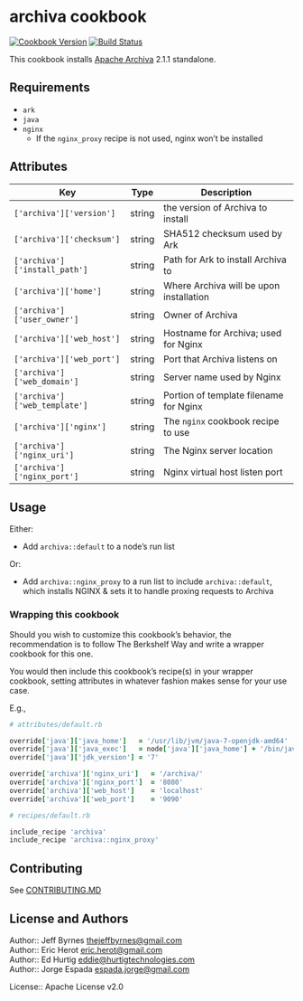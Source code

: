 # archiva cookbook

[![Cookbook Version](https://img.shields.io/cookbook/v/archiva.svg?style=flat)](https://supermarket.getchef.com/cookbooks/archiva)
[![Build Status](http://img.shields.io/travis/evertrue/archiva-cookbook.svg?style=flat)](https://travis-ci.org/evertrue/archiva-cookbook)

This cookbook installs [Apache Archiva](http://archiva.apache.org) 2.1.1 standalone.

## Requirements

* `ark`
* `java`
* `nginx`
    - If the `nginx_proxy` recipe is not used, nginx won’t be installed

## Attributes

| Key                           | Type   | Description                             |
| ---                           | ----   | ----------                              |
| `['archiva']['version']`      | string | the version of Archiva to install       |
| `['archiva']['checksum']`     | string | SHA512 checksum used by Ark             |
| `['archiva']['install_path']` | string | Path for Ark to install Archiva to      |
| `['archiva']['home']`         | string | Where Archiva will be upon installation |
| `['archiva']['user_owner']`   | string | Owner of Archiva                        |
| `['archiva']['web_host']`     | string | Hostname for Archiva; used for Nginx    |
| `['archiva']['web_port']`     | string | Port that Archiva listens on            |
| `['archiva']['web_domain']`   | string | Server name used by Nginx               |
| `['archiva']['web_template']` | string | Portion of template filename for Nginx  |
| `['archiva']['nginx']`        | string | The `nginx` cookbook recipe to use      |
| `['archiva']['nginx_uri']`    | string | The Nginx server location               |
| `['archiva']['nginx_port']`   | string | Nginx virtual host listen port          |

## Usage

Either:

* Add `archiva::default` to a node’s run list

Or:

* Add `archiva::nginx_proxy` to a run list to include `archiva::default`, which installs NGINX & sets it to handle proxing requests to Archiva

### Wrapping this cookbook

Should you wish to customize this cookbook’s behavior, the recommendation is to follow The Berkshelf Way and write a wrapper cookbook for this one.

You would then include this cookbook’s recipe(s) in your wrapper cookbook, setting attributes in whatever fashion makes sense for your use case.

E.g.,

```ruby
# attributes/default.rb

override['java']['java_home']   = '/usr/lib/jvm/java-7-openjdk-amd64'
override['java']['java_exec']   = node['java']['java_home'] + '/bin/java'
override['java']['jdk_version'] = '7'

override['archiva']['nginx_uri']   = '/archiva/'
override['archiva']['nginx_port']  = '8080'
override['archiva']['web_host']    = 'localhost'
override['archiva']['web_port']    = '9090'

# recipes/default.rb

include_recipe 'archiva'
include_recipe 'archiva::nginx_proxy'
```

## Contributing

See [CONTRIBUTING.MD](https://github.com/evertrue/archiva-cookbook/blob/master/CONTRIBUTING.md)

## License and Authors

Author:: Jeff Byrnes <thejeffbyrnes@gmail.com>  
Author:: Eric Herot <eric.herot@gmail.com>  
Author:: Ed Hurtig <eddie@hurtigtechnologies.com>  
Author:: Jorge Espada <espada.jorge@gmail.com>  

License:: Apache License v2.0
